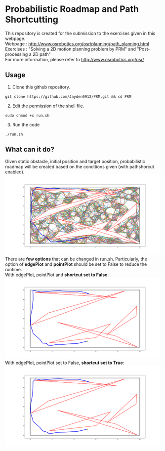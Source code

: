# Probabilistic Roadmap and Path Shortcutting

This repository is created for the submission to the exercises given in this webpage.\
Webpage   : http://www.osrobotics.org/osr/planning/path_planning.html \
Exercises : "Solving a 2D motion planning problem by PRM" and "Post-processing a 2D path" \
For more information, please refer to http://www.osrobotics.org/osr/

## Usage
1. Clone this github repository.
```
git clone https://github.com/Jayden9912/PRM.git && cd PRM
```
2. Edit the permission of the shell file.
```
sudo chmod +x run.sh
```
3. Run the code
```
./run.sh
```
## What can it do?
Given static obstacle, initial position and target position, probabilistic roadmap will be created based on the conditions given (with pathshorcut enabled).\
![This is an image](https://github.com/Jayden9912/PRM/blob/main/pic/allPlot.png)
There are **few options** that can be changed in run.sh. Particularly, the option of **edgePlot** and **pointPlot** should be set to False to reduce the runtime.\
With edgePlot, pointPlot and **shortcut set to False**:
![This is an image](https://github.com/Jayden9912/PRM/blob/main/pic/no_shortcut_2.png)
With edgePlot, pointPlot set to False, **shortcut set to True**:
![This is an image](https://github.com/Jayden9912/PRM/blob/main/pic/shortcut_2.png)
